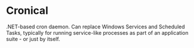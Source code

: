 # Cronical
.NET-based cron daemon. Can replace Windows Services and Scheduled Tasks, typically for running service-like processes as part of an application suite - or just by itself.
